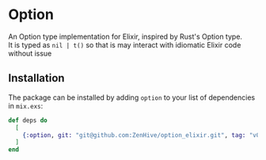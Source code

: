 # Option

An Option type implementation for Elixir, inspired by Rust's Option type.  
It is typed as `nil | t()` so that is may interact with idiomatic Elixir code without issue

## Installation

The package can be installed by adding `option` to your list of dependencies in `mix.exs`:

```elixir
def deps do
  [
    {:option, git: "git@github.com:ZenHive/option_elixir.git", tag: "v0.1.0"},
  ]
end
```